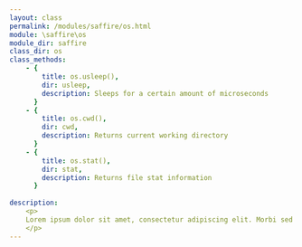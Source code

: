 ```yaml
---
layout: class
permalink: /modules/saffire/os.html
module: \saffire\os
module_dir: saffire
class_dir: os
class_methods:
    - { 
        title: os.usleep(),
        dir: usleep,
        description: Sleeps for a certain amount of microseconds
      }
    - { 
        title: os.cwd(),
        dir: cwd,
        description: Returns current working directory 
      }
    - { 
        title: os.stat(),
        dir: stat,
        description: Returns file stat information
      }
   
description:
    <p>
    Lorem ipsum dolor sit amet, consectetur adipiscing elit. Morbi sed ultricies nibh. Suspendisse eget sagittis turpis. Nulla turpis ante, aliquam quis elementum quis, hendrerit sed enim. Nunc placerat, sem nec vestibulum pharetra, tortor tellus imperdiet urna, id ullamcorper nibh orci nec metus. Aenean dolor nibh, porttitor eu tristique eget, accumsan eu leo. Phasellus non odio tempor, porta mauris in, consectetur tortor. Pellentesque vel tortor porta, posuere justo vitae, volutpat velit. Phasellus justo mauris, tincidunt vitae leo eget, feugiat ullamcorper odio. Nulla facilisi. Curabitur commodo ac tortor vel auctor.
    </p>
---
```




